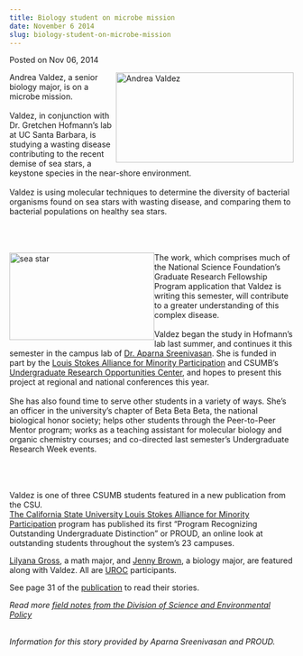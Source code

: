 ```yaml
---
title: Biology student on microbe mission
date: November 6 2014
slug: biology-student-on-microbe-mission
---
```


 



<span class="date">Posted on Nov 06, 2014    </span>
<p><img alt="Andrea Valdez" src="https://news.csumb.edu/sites/default/files/65/attachments/news/images/andrea_valdez.jpg" style="width:315px; height:160px; float:right">Andrea Valdez, a
senior biology major, is on a microbe mission.<br>
<br>
Valdez, in conjunction with Dr. Gretchen Hofmann&#x2019;s lab at UC Santa
Barbara, is studying a wasting disease contributing to the recent
demise of sea stars, a keystone species in the near-shore
environment.<br>
<br>
Valdez is using molecular techniques to determine the diversity of
bacterial organisms found on sea stars with wasting disease, and
comparing them to bacterial populations on healthy sea stars.</br></br></br></br></img></p>
<p><img alt="sea star" src="https://news.csumb.edu/sites/default/files/65/attachments/news/images/sea_star_for_web.jpg" style="width:257px; height:155px; float:left">The work, which
comprises much of the National Science Foundation&#x2019;s Graduate
Research Fellowship Program application that Valdez is writing this
semester, will contribute to a greater understanding of this
complex disease.<br>
<br>
Valdez began the study in Hofmann&#x2019;s lab last summer, and continues
it this semester in the campus lab of <a href="https://sep.csumb.edu/staff/aparna/aparna/Welcome.html" rel="nofollow">Dr. Aparna Sreenivasan</a>. She is funded in part by the
<a href="https://uroc.csumb.edu/lsamp" rel="nofollow">Louis Stokes
Alliance for Minority Participation</a> and CSUMB&#x2019;s <a href="https://uroc.csumb.edu" rel="nofollow">Undergraduate Research
Opportunities Center</a>, and hopes to present this project at
regional and national conferences this year.<br>
<br>
She has also found time to serve other students in a variety of
ways. She&#x2019;s an officer in the university&#x2019;s chapter of Beta Beta
Beta, the national biological honor society; helps other students
through the Peer-to-Peer Mentor program; works as a teaching
assistant for molecular biology and organic chemistry courses; and
co-directed last semester&#x2019;s Undergraduate Research Week events.</br></br></br></br></img></p>
<p>Valdez is one of three CSUMB students featured in a new
publication from the CSU.<br>
<a href="https://www.csus.edu/csu-lsamp/" rel="nofollow">The
California State University Louis Stokes Alliance for Minority
Participation</a>&#xA0;program has published its first &#x201C;Program
Recognizing Outstanding Undergraduate Distinction&#x201D; or PROUD, an
online look at outstanding students throughout the system&#x2019;s 23
campuses.</br></p>
<p><a href="../../jun/11/math-major-adds-research-opportunities.html" rel="nofollow">Lilyana Gross</a>, a math major, and <a href="../../jul/21/students-honored-pre-doctoral-fellowships.html" rel="nofollow">Jenny Brown</a>, a biology major, are featured along
with Valdez. All are <a href="https://uroc.csumb.edu" rel="nofollow">UROC</a> participants.</p>
<p>See page 31 of the <a href="https://www.csus.edu/csu-lsamp/LSAMP_PROUD(FINAL).pdf" rel="nofollow">publication</a> to read their stories.</p>
<p><em>Read more <a href="https://sep.csumb.edu/sep/field_notes/index.htm" rel="nofollow">field notes from the Division of Science and
Environmental Policy</a></em><br>
&#xA0;</br></p>
<p class="small"><em>Information for this story provided by Aparna
Sreenivasan and PROUD.</em></p>





```
